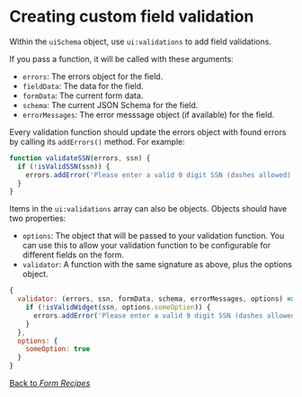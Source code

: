 # Creating custom field validation

Within the `uiSchema` object, use `ui:validations` to add field validations.

If you pass a function, it will be called with these arguments:

- `errors`: The errors object for the field.
- `fieldData`: The data for the field.
- `formData`: The current form data.
- `schema`: The current JSON Schema for the field.
- `errorMessages`: The error messsage object (if available) for the field.

Every validation function should update the errors object with found errors by calling its `addErrors()` method. For example:

```js
function validateSSN(errors, ssn) {
  if (!isValidSSN(ssn)) {
    errors.addError('Please enter a valid 0 digit SSN (dashes allowed)');
  }
}
```

Items in the `ui:validations` array can also be objects. Objects should have two properties:

- `options`: The object that will be passed to your validation function. You can use this to allow your validation function to be configurable for different fields on the form.
- `validator`: A function with the same signature as above, plus the options object.

```js
{
  validator: (errors, ssn, formData, schema, errorMessages, options) => {
    if (!isValidWidget(ssn, options.someOption)) {
      errors.addError('Please enter a valid 9 digit SSN (dashes allowed)');
    }
  },
  options: {
    someOption: true
  }
}
```

[Back to *Form Recipes*](README.md)
